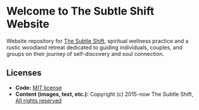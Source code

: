# Welcome to The Subtle Shift Website

Website repository for [The Subtle Shift](https://thesubtleshift.ca), spiritual
wellness practice and a rustic woodland retreat dedicated to guiding
individuals, couples, and groups on their journey of self-discovery and soul
connection.

## Licenses

- **Code:** [MIT license](./LICENSE-CODE)
- **Content (images, text, etc.):** Copyright (c) 2015-now The Subtle Shift,
  [All rights reserved](./LICENSE-CONTENT)
